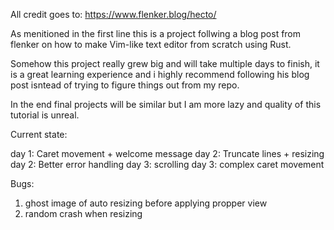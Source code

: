 All credit goes to: https://www.flenker.blog/hecto/

As menitioned in the first line this is a project follwing a blog post from flenker on how to make Vim-like text editor from scratch using Rust.

Somehow this project really grew big and will take multiple days to finish, it is a great learning experience and i highly recommend following his blog post isntead of trying to figure things out from my repo.

In the end final projects will be similar but I am more lazy and quality of this tutorial is unreal.

Current state: 

day 1: Caret movement + welcome message
day 2: Truncate lines + resizing
day 2: Better error handling
day 3: scrolling
day 3: complex caret movement

Bugs: 
1. ghost image of auto resizing before applying propper view
2. random crash when resizing
